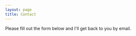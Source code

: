 ```yaml
---
layout: page
title: Contact
---
```


Please fill out the form below and I'll get back to you by email.
